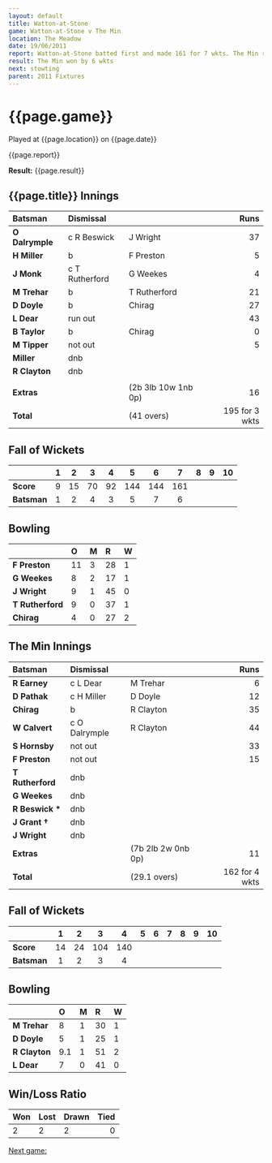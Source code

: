```yaml
---
layout: default
title: Watton-at-Stone
game: Watton-at-Stone v The Min
location: The Meadow
date: 19/06/2011
report: Watton-at-Stone batted first and made 161 for 7 wkts. The Min replied with 162 for 4 wkts
result: The Min won by 6 wkts
next: stowting
parent: 2011 Fixtures
---
```


# {{page.game}}

Played at {{page.location}} on {{page.date}}

{{page.report}}

**Result:** {{page.result}}

## {{page.title}} Innings

| Batsman | Dismissal |  | Runs |
|:---|:---|---|---:|
| **O Dalrymple** | c R Beswick | J Wright | 37 |
| **H Miller** | b | F Preston | 5 |
| **J Monk** | c T Rutherford | G Weekes | 4 |
| **M Trehar** | b | T Rutherford | 21 |
| **D Doyle** | b | Chirag | 27 |
| **L Dear** | run out |  | 43 |
| **B Taylor** | b | Chirag | 0 |
| **M Tipper** | not out |  | 5 |
| **Miller** | dnb |  |  |
| **R Clayton** | dnb |  |  |
|  |  |  |  |
| **Extras** | | (2b 3lb 10w 1nb 0p) | 16 |
| **Total** | | (41 overs) | 195 for 3 wkts |

## Fall of Wickets

| | 1 | 2 | 3 | 4 | 5 | 6 | 7 | 8 | 9 | 10 |
|---|:---:|:---:|:---:|:---:|:---:|:---:|:---:|:---:|:---:|:---:|
| **Score** | 9 | 15 | 70 | 92 | 144 | 144 | 161 |  |  |  |
| **Batsman** | 1 | 2 | 4 | 3 | 5 | 7 | 6 |  |  |  |

## Bowling

| | O | M | R | W |
|---|:---|:---|:---|:---|
| **F Preston** | 11 | 3 | 28 | 1 |
| **G Weekes** | 8 | 2 | 17 | 1 |
| **J Wright** | 9 | 1 | 45 | 0 |
| **T Rutherford** | 9 | 0 | 37 | 1 |
| **Chirag** | 4 | 0 | 27 | 2 |

## The Min Innings

| Batsman | Dismissal |  | Runs |
|:---|:---|---|---:|
| **R Earney** | c L Dear | M Trehar | 6 |
| **D Pathak** | c H Miller | D Doyle | 12 |
| **Chirag** | b | R Clayton | 35 |
| **W Calvert** | c O Dalrymple | R Clayton | 44 |
| **S Hornsby** | not out |  | 33 |
| **F Preston** | not out |  | 15 |
| **T Rutherford** | dnb |  |  |
| **G Weekes** | dnb |  |  |
| **R Beswick &#42;** | dnb |  |  |
| **J Grant &#8224;** | dnb |  |  |
| **J Wright** | dnb |  |  |
| **Extras** | | (7b 2lb 2w 0nb 0p) | 11 |
| **Total** | | (29.1 overs) | 162 for 4 wkts |

## Fall of Wickets

| | 1 | 2 | 3 | 4 | 5 | 6 | 7 | 8 | 9 | 10 |
|---|:---:|:---:|:---:|:---:|:---:|:---:|:---:|:---:|:---:|:---:|
| **Score** | 14 | 24 | 104 | 140 |  |  |  |  |  |  |
| **Batsman** | 1 | 2 | 3 | 4 |  |  |  |  |  |  |

## Bowling

| | O | M | R | W |
|---|:---|:---|:---|:---|
| **M Trehar** | 8 | 1 | 30 | 1 |
| **D Doyle** | 5 | 1 | 25 | 1 |
| **R Clayton** | 9.1 | 1 | 51 | 2 |
| **L Dear** | 7 | 0 | 41 | 0 |

## Win/Loss Ratio

| Won | Lost | Drawn | Tied |
|:---|:---|:---|---:|
| 2 | 2 | 2 | 0 |

[Next game:]({{page.next}})